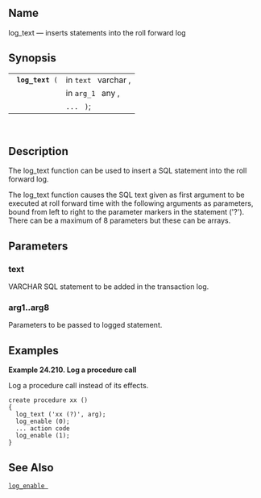 <div>

<div>

</div>

<div>

## Name

log_text — inserts statements into the roll forward log

</div>

<div>

## Synopsis

<div>

|                       |                      |
|-----------------------|----------------------|
| ` `**`log_text`**` (` | in `text ` varchar , |
|                       | in `arg_1 ` any ,    |
|                       | `... ` `)`;          |

<div>

 

</div>

</div>

</div>

<div>

## Description

The log_text function can be used to insert a SQL statement into the
roll forward log.

The log_text function causes the SQL text given as first argument to be
executed at roll forward time with the following arguments as
parameters, bound from left to right to the parameter markers in the
statement ('?'). There can be a maximum of 8 parameters but these can be
arrays.

</div>

<div>

## Parameters

<div>

### text

<span class="type">VARCHAR </span> SQL statement to be added in the
transaction log.

</div>

<div>

### arg1..arg8

Parameters to be passed to logged statement.

</div>

</div>

<div>

## Examples

<div>

**Example 24.210. Log a procedure call**

<div>

Log a procedure call instead of its effects.

``` screen
create procedure xx ()
{
  log_text ('xx (?)', arg);
  log_enable (0);
  ... action code
  log_enable (1);
}
```

</div>

</div>

  

</div>

<div>

## See Also

<a href="fn_log_enable.html" class="link" title="log_enable"><code
class="function">log_enable </code></a>

</div>

</div>

